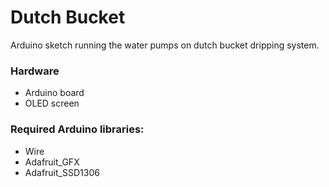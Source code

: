 # Dutch Bucket

Arduino sketch running the water pumps on dutch bucket dripping system.

### Hardware

- Arduino board
- OLED screen

### Required Arduino libraries:

- Wire
- Adafruit_GFX
- Adafruit_SSD1306
